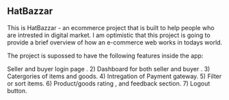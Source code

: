 ## HatBazzar

This is HatBazzar - an ecommerce project that is built to help people who are intrested in digital market. I am optimistic that this project is going to provide a brief overview of how an e-commerce web works in todays world.

The project is supossed to have the following features inside the app:

Seller and buyer login page .
2) Dashboard for both seller and buyer .
3) Catergories of items and goods.
4) Intregation of Payment gateway.
5) Filter or sort items.
6) Product/goods rating , and feedback section.
7) Logout button.

